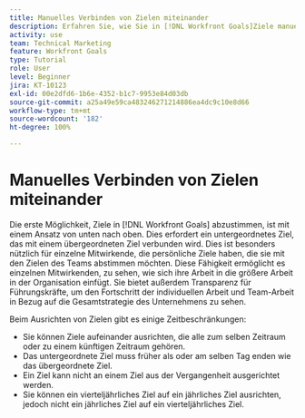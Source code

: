 ```yaml
---
title: Manuelles Verbinden von Zielen miteinander
description: Erfahren Sie, wie Sie in [!DNL Workfront Goals]Ziele manuell miteinander verbinden können.
activity: use
team: Technical Marketing
feature: Workfront Goals
type: Tutorial
role: User
level: Beginner
jira: KT-10123
exl-id: 00e2dfd6-1b6e-4352-b1c7-9953e84d03db
source-git-commit: a25a49e59ca483246271214886ea4dc9c10e8d66
workflow-type: tm+mt
source-wordcount: '182'
ht-degree: 100%

---
```


# Manuelles Verbinden von Zielen miteinander

Die erste Möglichkeit, Ziele in [!DNL Workfront Goals] abzustimmen, ist mit einem Ansatz von unten nach oben. Dies erfordert ein untergeordnetes Ziel, das mit einem übergeordneten Ziel verbunden wird. Dies ist besonders nützlich für einzelne Mitwirkende, die persönliche Ziele haben, die sie mit den Zielen des Teams abstimmen möchten. Diese Fähigkeit ermöglicht es einzelnen Mitwirkenden, zu sehen, wie sich ihre Arbeit in die größere Arbeit in der Organisation einfügt. Sie bietet außerdem Transparenz für Führungskräfte, um den Fortschritt der individuellen Arbeit und Team-Arbeit in Bezug auf die Gesamtstrategie des Unternehmens zu sehen.

Beim Ausrichten von Zielen gibt es einige Zeitbeschränkungen:

* Sie können Ziele aufeinander ausrichten, die alle zum selben Zeitraum oder zu einem künftigen Zeitraum gehören.
* Das untergeordnete Ziel muss früher als oder am selben Tag enden wie das übergeordnete Ziel.
* Ein Ziel kann nicht an einem Ziel aus der Vergangenheit ausgerichtet werden.
* Sie können ein vierteljährliches Ziel auf ein jährliches Ziel ausrichten, jedoch nicht ein jährliches Ziel auf ein vierteljährliches Ziel.
